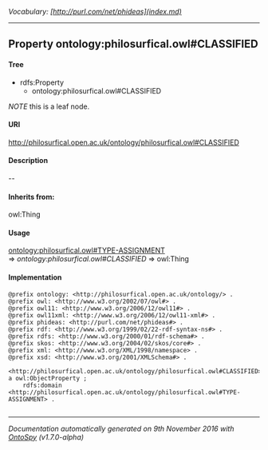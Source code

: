 _Vocabulary: [http://purl.com/net/phideas](index.md)_ 

---	
	




    


## Property ontology:philosurfical.owl#CLASSIFIED


#### Tree

* rdfs:Property
    * ontology:philosurfical.owl#CLASSIFIED





*NOTE* this is a leaf node.


#### URI
http://philosurfical.open.ac.uk/ontology/philosurfical.owl#CLASSIFIED

#### Description
--


#### Inherits from:
owl:Thing



#### Usage


[ontology:philosurfical.owl#TYPE-ASSIGNMENT](class-ontologyphilosurficalowltype-assignment.md) 
=&gt;&nbsp;_ontology:philosurfical.owl#CLASSIFIED_&nbsp;=&gt;&nbsp;owl:Thing

#### Implementation
```
@prefix ontology: <http://philosurfical.open.ac.uk/ontology/> .
@prefix owl: <http://www.w3.org/2002/07/owl#> .
@prefix owl11: <http://www.w3.org/2006/12/owl11#> .
@prefix owl11xml: <http://www.w3.org/2006/12/owl11-xml#> .
@prefix phideas: <http://purl.com/net/phideas#> .
@prefix rdf: <http://www.w3.org/1999/02/22-rdf-syntax-ns#> .
@prefix rdfs: <http://www.w3.org/2000/01/rdf-schema#> .
@prefix skos: <http://www.w3.org/2004/02/skos/core#> .
@prefix xml: <http://www.w3.org/XML/1998/namespace> .
@prefix xsd: <http://www.w3.org/2001/XMLSchema#> .

<http://philosurfical.open.ac.uk/ontology/philosurfical.owl#CLASSIFIED> a owl:ObjectProperty ;
    rdfs:domain <http://philosurfical.open.ac.uk/ontology/philosurfical.owl#TYPE-ASSIGNMENT> .


```










---

_Documentation automatically generated on 9th November 2016 with [OntoSpy](http://ontospy.readthedocs.org/ "Open") (v1.7.0-alpha)_